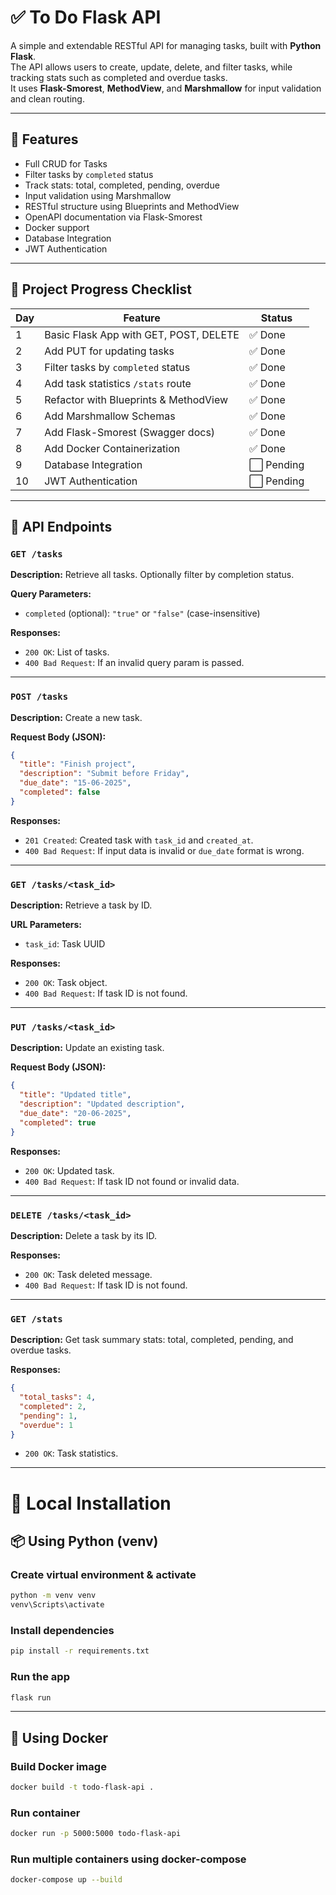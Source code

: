 # ✅ To Do Flask API

A simple and extendable RESTful API for managing tasks, built with **Python Flask**.  
The API allows users to create, update, delete, and filter tasks, while tracking stats such as completed and overdue tasks.  
It uses **Flask-Smorest**, **MethodView**, and **Marshmallow** for input validation and clean routing.

---

## 📝 Features

- Full CRUD for Tasks
- Filter tasks by `completed` status
- Track stats: total, completed, pending, overdue
- Input validation using Marshmallow
- RESTful structure using Blueprints and MethodView
- OpenAPI documentation via Flask-Smorest
- Docker support
- Database Integration
- JWT Authentication 

---

## 🚧 Project Progress Checklist

| Day | Feature                                | Status    |
|-----|----------------------------------------|-----------|
| 1   | Basic Flask App with GET, POST, DELETE | ✅ Done   |
| 2   | Add PUT for updating tasks             | ✅ Done   |
| 3   | Filter tasks by `completed` status     | ✅ Done   |
| 4   | Add task statistics `/stats` route     | ✅ Done   |
| 5   | Refactor with Blueprints & MethodView  | ✅ Done   |
| 6   | Add Marshmallow Schemas                | ✅ Done   |
| 7   | Add Flask-Smorest (Swagger docs)       | ✅ Done   |
| 8   | Add Docker Containerization            | ✅ Done   |
| 9   | Database Integration                   | ⬜ Pending |
| 10  | JWT Authentication                     | ⬜ Pending |

---

## 📘 API Endpoints

### `GET /tasks`

**Description:** Retrieve all tasks. Optionally filter by completion status.

**Query Parameters:**
- `completed` (optional): `"true"` or `"false"` (case-insensitive)

**Responses:**
- `200 OK`: List of tasks.
- `400 Bad Request`: If an invalid query param is passed.

---

### `POST /tasks`

**Description:** Create a new task.

**Request Body (JSON):**
```json
{
  "title": "Finish project",
  "description": "Submit before Friday",
  "due_date": "15-06-2025",
  "completed": false
}
````

**Responses:**

* `201 Created`: Created task with `task_id` and `created_at`.
* `400 Bad Request`: If input data is invalid or `due_date` format is wrong.

---

### `GET /tasks/<task_id>`

**Description:** Retrieve a task by ID.

**URL Parameters:**

* `task_id`: Task UUID

**Responses:**

* `200 OK`: Task object.
* `400 Bad Request`: If task ID is not found.

---

### `PUT /tasks/<task_id>`

**Description:** Update an existing task.

**Request Body (JSON):**

```json
{
  "title": "Updated title",
  "description": "Updated description",
  "due_date": "20-06-2025",
  "completed": true
}
```

**Responses:**

* `200 OK`: Updated task.
* `400 Bad Request`: If task ID not found or invalid data.

---

### `DELETE /tasks/<task_id>`

**Description:** Delete a task by its ID.

**Responses:**

* `200 OK`: Task deleted message.
* `400 Bad Request`: If task ID is not found.

---

### `GET /stats`

**Description:** Get task summary stats: total, completed, pending, and overdue tasks.

**Responses:**

```json
{
  "total_tasks": 4,
  "completed": 2,
  "pending": 1,
  "overdue": 1
}
```

* `200 OK`: Task statistics.

---

# 🔧 Local Installation

## 📦 Using Python (venv)

### Create virtual environment & activate

```bash
python -m venv venv
venv\Scripts\activate 
```

### Install dependencies

```bash
pip install -r requirements.txt
```

### Run the app

```bash
flask run
```

---

## 🐳 Using Docker

### Build Docker image

```bash
docker build -t todo-flask-api .
```

### Run container

```bash
docker run -p 5000:5000 todo-flask-api
```

### Run multiple containers using docker-compose

```bash
docker-compose up --build
```





